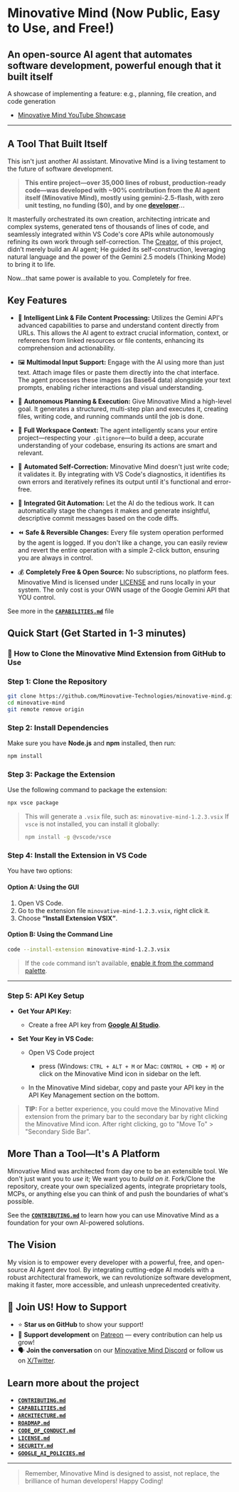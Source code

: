 # Minovative Mind (Now Public, Easy to Use, and Free!)

## An open-source AI agent that automates software development, powerful enough that it built itself

A showcase of implementing a feature: e.g., planning, file creation, and code generation

- [Minovative Mind YouTube Showcase](https://youtu.be/f08_WgmSbUc)

---

## A Tool That Built Itself

This isn't just another AI assistant. Minovative Mind is a living testament to the future of software development.

> **This entire project—over 35,000 lines of robust, production-ready code—was developed with ~90% contribution from the AI agent itself (Minovative Mind), mostly using gemini-2.5-flash, with zero unit testing, no funding ($0), and by one [developer](https://github.com/Quarantiine)...**

It masterfully orchestrated its own creation, architecting intricate and complex systems, generated tens of thousands of lines of code, and seamlessly integrated within VS Code's core APIs while autonomously refining its own work through self-correction. The [Creator](https://github.com/Quarantiine), of this project, didn’t merely build an AI agent; He guided its self-construction, leveraging natural language and the power of the Gemini 2.5 models (Thinking Mode) to bring it to life.

Now...that same power is available to you. Completely for free.

## Key Features

- 🔗 **Intelligent Link & File Content Processing:** Utilizes the Gemini API's advanced capabilities to parse and understand content directly from URLs. This allows the AI agent to extract crucial information, context, or references from linked resources or file contents, enhancing its comprehension and actionability.

- 🖼️ **Multimodal Input Support:** Engage with the AI using more than just text. Attach image files or paste them directly into the chat interface. The agent processes these images (as Base64 data) alongside your text prompts, enabling richer interactions and visual understanding.

- 🧠 **Autonomous Planning & Execution:** Give Minovative Mind a high-level goal. It generates a structured, multi-step plan and executes it, creating files, writing code, and running commands until the job is done.

- 🧩 **Full Workspace Context:** The agent intelligently scans your entire project—respecting your `.gitignore`—to build a deep, accurate understanding of your codebase, ensuring its actions are smart and relevant.

- 🔁 **Automated Self-Correction:** Minovative Mind doesn't just write code; it validates it. By integrating with VS Code's diagnostics, it identifies its own errors and iteratively refines its output until it's functional and error-free.

- 💾 **Integrated Git Automation:** Let the AI do the tedious work. It can automatically stage the changes it makes and generate insightful, descriptive commit messages based on the code diffs.

- ⏪ **Safe & Reversible Changes:** Every file system operation performed by the agent is logged. If you don't like a change, you can easily review and revert the entire operation with a simple 2-click button, ensuring you are always in control.

- 💰 **Completely Free & Open Source:** No subscriptions, no platform fees. Minovative Mind is licensed under [LICENSE](./LICENSE.md) and runs locally in your system. The only cost is your OWN usage of the Google Gemini API that YOU control.

See more in the [**`CAPABILITIES.md`**](./CAPABILITIES.md) file

## Quick Start (Get Started in 1-3 minutes)

### 🔧 How to Clone the Minovative Mind Extension from GitHub to Use

### **Step 1: Clone the Repository**

```bash
git clone https://github.com/Minovative-Technologies/minovative-mind.git
cd minovative-mind
git remote remove origin
```

### **Step 2: Install Dependencies**

Make sure you have **Node.js** and **npm** installed, then run:

```bash
npm install
```

### **Step 3: Package the Extension**

Use the following command to package the extension:

```bash
npx vsce package
```

> This will generate a `.vsix` file, such as:
> `minovative-mind-1.2.3.vsix`
> If `vsce` is not installed, you can install it globally:
>
> ```bash
> npm install -g @vscode/vsce
> ```

### **Step 4: Install the Extension in VS Code**

You have two options:

#### **Option A: Using the GUI**

1. Open VS Code.
2. Go to the extension file `minovative-mind-1.2.3.vsix`, right click it.
3. Choose **“Install Extension VSIX”**.

#### **Option B: Using the Command Line**

```bash
code --install-extension minovative-mind-1.2.3.vsix
```

> If the `code` command isn't available, [enable it from the command palette](https://code.visualstudio.com/docs/setup/mac#_launching-from-the-command-line).

---

### Step 5: API Key Setup

- **Get Your API Key:**

  - Create a free API key from [**Google AI Studio**](https://aistudio.google.com/app/apikey).

- **Set Your Key in VS Code:**

  - Open VS Code project

    - press (Windows: `CTRL + ALT + M` or Mac: `CONTROL + CMD + M`) or click on the Minovative Mind icon in sidebar on the left.

  - In the Minovative Mind sidebar, copy and paste your API key in the API Key Management section on the bottom.

> **TIP:** For a better experience, you could move the Minovative Mind extension from the primary bar to the secondary bar by right clicking the Minovative Mind icon. After right clicking, go to "Move To" > "Secondary Side Bar".

## More Than a Tool—It's A Platform

Minovative Mind was architected from day one to be an extensible tool. We don't just want you to _use_ it; We want you to _build on it_. Fork/Clone the repository, create your own specialized agents, integrate proprietary tools, MCPs, or anything else you can think of and push the boundaries of what's possible.

See the [**`CONTRIBUTING.md`**](./CONTRIBUTING.md) to learn how you can use Minovative Mind as a foundation for your own AI-powered solutions.

## The Vision

My vision is to empower every developer with a powerful, free, and open-source AI Agent dev tool. By integrating cutting-edge AI models with a robust architectural framework, we can revolutionize software development, making it faster, more accessible, and unleash unprecedented creativity.

## 🙌 Join US! How to Support

- ⭐ **Star us on GitHub** to show your support!
- 💖 **Support development** on [Patreon](https://www.patreon.com/c/minovativetechnologies/membership) — every contribution can help us grow!
- 🗣️ **Join the conversation** on our [Minovative Mind Discord](https://discord.gg/KFkMgAH3EG) or follow us on [X/Twitter](https://x.com/minovative_tech).

## Learn more about the project

- [**`CONTRIBUTING.md`**](./CONTRIBUTING.md)
- [**`CAPABILITIES.md`**](./CAPABILITIES.md)
- [**`ARCHITECTURE.md`**](./ARCHITECTURE.md)
- [**`ROADMAP.md`**](./ROADMAP.md)
- [**`CODE_OF_CONDUCT.md`**](./CODE_OF_CONDUCT.md)
- [**`LICENSE.md`**](./LICENSE.md)
- [**`SECURITY.md`**](./SECURITY.md)
- [**`GOOGLE_AI_POLICIES.md`**](./GOOGLE_AI_POLICIES.md)

---

> Remember, Minovative Mind is designed to assist, not replace, the brilliance of human developers! Happy Coding!
